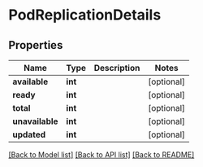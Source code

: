 # PodReplicationDetails

## Properties
Name | Type | Description | Notes
------------ | ------------- | ------------- | -------------
**available** | **int** |  | [optional] 
**ready** | **int** |  | [optional] 
**total** | **int** |  | [optional] 
**unavailable** | **int** |  | [optional] 
**updated** | **int** |  | [optional] 

[[Back to Model list]](../README.md#documentation-for-models) [[Back to API list]](../README.md#documentation-for-api-endpoints) [[Back to README]](../README.md)


